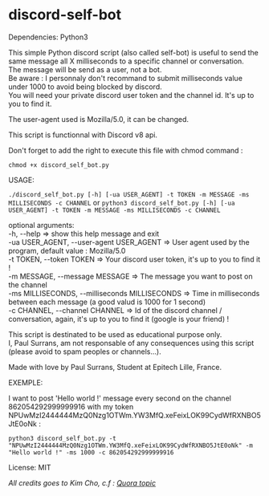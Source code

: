 # discord-self-bot

Dependencies:
    Python3

This simple Python discord script (also called self-bot) is useful to send the same message all X milliseconds to a specific channel or conversation.<br/>
The message will be send as a user, not a bot.<br/>
Be aware : I personnaly don't recommand to submit milliseconds value under 1000 to avoid being blocked by discord.<br/>
You will need your private discord user token and the channel id. It's up to you to find it.<br/>

The user-agent used is Mozilla/5.0, it can be changed.<br/>

This script is functionnal with Discord v8 api.<br/>

Don't forget to add the right to execute this file with chmod command :

```chmod +x discord_self_bot.py```

USAGE:

```./discord_self_bot.py [-h] [-ua USER_AGENT] -t TOKEN -m MESSAGE -ms MILLISECONDS -c CHANNEL```
or
```python3 discord_self_bot.py [-h] [-ua USER_AGENT] -t TOKEN -m MESSAGE -ms MILLISECONDS -c CHANNEL```

optional arguments:<br/>
  -h,                 --help                      => show this help message and exit<br/>
  -ua   USER_AGENT,   --user-agent USER_AGENT     => User agent used by the program, default value : Mozilla/5.0<br/>
  -t    TOKEN,        --token TOKEN               => Your discord user token, it's up to you to find it !<br/>
  -m    MESSAGE,      --message MESSAGE           => The message you want to post on the channel<br/>
  -ms   MILLISECONDS, --milliseconds MILLISECONDS => Time in milliseconds between each message (a good valud is 1000 for 1 second)<br/>
  -c    CHANNEL,      --channel CHANNEL           => Id of the discord channel / conversation, again, it's up to you to find it (google is your friend) !<br/>

This script is destinated to be used as educational purpose only.<br/>
I, Paul Surrans, am not responsable of any consequences using this script (please avoid to spam peoples or channels...).<br/>

Made with love by Paul Surrans, Student at Epitech Lille, France.<br/>

EXEMPLE:

I want to post 'Hello world !' message every second on the channel 862054292999999916 with my token NPUwMzI2444444MzQ0Nzg1OTWm.YW3MfQ.xeFeixLOK99CydWfRXNBO5JtE0oNk :<br/>

```python3 discord_self_bot.py -t "NPUwMzI2444444MzQ0Nzg1OTWm.YW3MfQ.xeFeixLOK99CydWfRXNBO5JtE0oNk" -m "Hello world !" -ms 1000 -c 862054292999999916```

License: MIT<br/>

*All credits goes to Kim Cho, c.f : [Quora topic](https://www.quora.com/I-want-to-automatically-post-a-message-every-24-hours-on-my-Discord-server-using-my-own-account-not-a-bot-account-Is-this-possible-and-if-so-how)*



